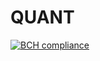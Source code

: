 # QUANT
[![BCH compliance](https://bettercodehub.com/edge/badge/dice-group/QUANT?branch=development)](https://bettercodehub.com/results/dice-group/QUANT)
